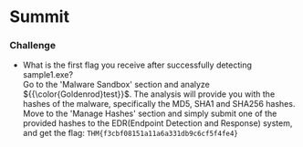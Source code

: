 # Summit

### Challenge

- What is the first flag you receive after successfully detecting sample1.exe? <br />
    Go to the 'Malware Sandbox' section and analyze ${{\color{Goldenrod}test}}\$. The analysis will provide you with the hashes of the malware, specifically the MD5, SHA1 and SHA256 hashes.
    Move to the 'Manage Hashes' section and simply submit one of the provided hashes to the EDR(Endpoint Detection and Response) system, and get the flag: `THM{f3cbf08151a11a6a331db9c6cf5f4fe4}`
